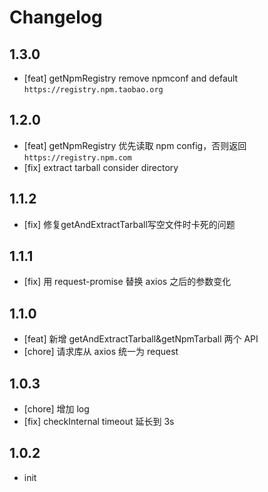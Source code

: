 # Changelog

## 1.3.0

- [feat] getNpmRegistry remove npmconf and default `https://registry.npm.taobao.org`

## 1.2.0

- [feat] getNpmRegistry 优先读取 npm config，否则返回 `https://registry.npm.com`
- [fix] extract tarball consider directory

## 1.1.2

- [fix] 修复getAndExtractTarball写空文件时卡死的问题

## 1.1.1

- [fix] 用 request-promise 替换 axios 之后的参数变化

## 1.1.0

- [feat] 新增 getAndExtractTarball&getNpmTarball 两个 API
- [chore] 请求库从 axios 统一为 request

## 1.0.3

- [chore] 增加 log
- [fix] checkInternal timeout 延长到 3s

## 1.0.2

- init
